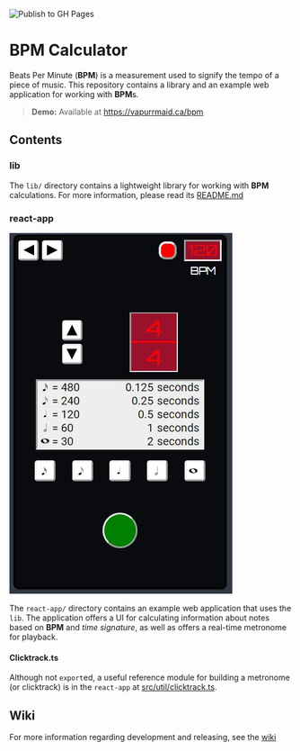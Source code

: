 ![Publish to GH Pages](https://github.com/vapurrmaid/bpm/workflows/Publish%20to%20GH%20Pages/badge.svg?event=push)

# BPM Calculator

Beats Per Minute (**BPM**) is a measurement used to signify the tempo of a piece
of music. This repository contains a library and an example web application for
working with **BPM**s.

> **Demo:** Available at <https://vapurrmaid.ca/bpm>

## Contents

### lib

The `lib/` directory contains a lightweight library for working with **BPM**
calculations. For more information, please read its [README.md](lib/README.md)

### react-app

[![BPM Calculator UI](./img/bpm-calc.JPG)](https://vapurrmaid.ca/bpm)

The `react-app/` directory contains an example web application that uses the
`lib`. The application offers a UI for calculating information about notes based
on **BPM** and _time signature_, as well as offers a real-time metronome for
playback.

#### Clicktrack.ts

Although not `export`ed, a useful reference module for building a metronome (or
clicktrack) is in the `react-app` at
[src/util/clicktrack.ts](https://github.com/vapurrmaid/bpm/blob/master/react-app/src/util/clicktrack.ts).

## Wiki

For more information regarding development and releasing, see the
[wiki](https://github.com/vapurrmaid/bpm/wiki)
